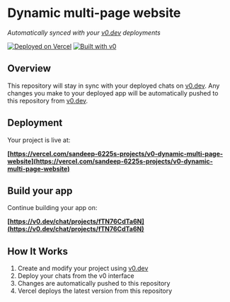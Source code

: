 # Dynamic multi-page website

*Automatically synced with your [v0.dev](https://v0.dev) deployments*

[![Deployed on Vercel](https://img.shields.io/badge/Deployed%20on-Vercel-black?style=for-the-badge&logo=vercel)](https://vercel.com/sandeep-6225s-projects/v0-dynamic-multi-page-website)
[![Built with v0](https://img.shields.io/badge/Built%20with-v0.dev-black?style=for-the-badge)](https://v0.dev/chat/projects/fTN76CdTa6N)

## Overview

This repository will stay in sync with your deployed chats on [v0.dev](https://v0.dev).
Any changes you make to your deployed app will be automatically pushed to this repository from [v0.dev](https://v0.dev).

## Deployment

Your project is live at:

**[https://vercel.com/sandeep-6225s-projects/v0-dynamic-multi-page-website](https://vercel.com/sandeep-6225s-projects/v0-dynamic-multi-page-website)**

## Build your app

Continue building your app on:

**[https://v0.dev/chat/projects/fTN76CdTa6N](https://v0.dev/chat/projects/fTN76CdTa6N)**

## How It Works

1. Create and modify your project using [v0.dev](https://v0.dev)
2. Deploy your chats from the v0 interface
3. Changes are automatically pushed to this repository
4. Vercel deploys the latest version from this repository